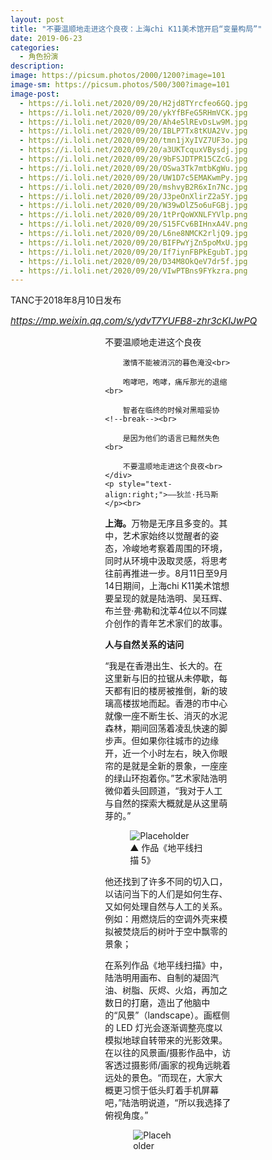 ```yaml
---
layout: post
title: "不要温顺地走进这个良夜：上海chi K11美术馆开启“变量构局”"
date: 2019-06-23
categories:
  - 角色扮演
description:
image: https://picsum.photos/2000/1200?image=101
image-sm: https://picsum.photos/500/300?image=101
image-post: 
  - https://i.loli.net/2020/09/20/H2jd8TYrcfeo6GQ.jpg
  - https://i.loli.net/2020/09/20/ykYfBFeG5RHmVCK.jpg
  - https://i.loli.net/2020/09/20/Ah4e5lREvDsLw9M.jpg
  - https://i.loli.net/2020/09/20/IBLP7Tx8tKUA2Vv.jpg
  - https://i.loli.net/2020/09/20/tmn1jXyIVZ7UF3o.jpg
  - https://i.loli.net/2020/09/20/a3UKTcquxVBysdj.jpg
  - https://i.loli.net/2020/09/20/9bFSJDTPR15CZcG.jpg
  - https://i.loli.net/2020/09/20/OSwa3Tk7mtbKgWu.jpg
  - https://i.loli.net/2020/09/20/UW1D7c5EMAKwmPy.jpg
  - https://i.loli.net/2020/09/20/mshvyB2R6xIn7Nc.jpg
  - https://i.loli.net/2020/09/20/J3peOnXlirZ2a5Y.jpg
  - https://i.loli.net/2020/09/20/W39wDlZ5o6uFGBj.jpg
  - https://i.loli.net/2020/09/20/1tPrQoWXNLFYVlp.png
  - https://i.loli.net/2020/09/20/S15FCv6BIHnxA4V.png
  - https://i.loli.net/2020/09/20/L6ne8NMCK2rljQ9.jpg
  - https://i.loli.net/2020/09/20/BIFPwYjZn5poMxU.jpg
  - https://i.loli.net/2020/09/20/If7iynFBPkEgubT.jpg
  - https://i.loli.net/2020/09/20/D34M8OkQeV7dr5f.jpg
  - https://i.loli.net/2020/09/20/VIwPTBns9FYkzra.png
---
```

TANC于2018年8月10日发布

<a href="https://mp.weixin.qq.com/s/ydvT7YUFB8-zhr3cKIJwPQ"><i style="font-size:15px">https://mp.weixin.qq.com/s/ydvT7YUFB8-zhr3cKIJwPQ</i></a>

<div style="padding:0 30% 0 30%;">
    <div style="text-align:left;">
        不要温顺地走进这个良夜<br>

        激情不能被消沉的暮色淹没<br>

        咆哮吧，咆哮，痛斥那光的退缩<br>

        智者在临终的时候对黑暗妥协<!--break--><br>

        是因为他们的语言已黯然失色<br>

        不要温顺地走进这个良夜<br>
    </div>
    <p style="text-align:right;">——狄兰·托马斯</p><br>
</div>

<b>上海。</b>万物是无序且多变的。其中，艺术家始终以觉醒者的姿态，冷峻地考察着周围的环境，同时从环境中汲取灵感，将思考往前再推进一步。8月11日至9月14日期间，上海chi K11美术馆想要呈现的就是陆浩明、吴珏辉、布兰登·弗勒和沈莘4位以不同媒介创作的青年艺术家们的故事。

<b>人与自然关系的诘问</b>

“我是在香港出生、长大的。在这里新与旧的拉锯从未停歇，每天都有旧的楼房被推倒，新的玻璃高楼拔地而起。香港的市中心就像一座不断生长、消灭的水泥森林，期间回荡着凌乱快速的脚步声。但如果你往城市的边缘开，近一个小时左右，映入你眼帘的是就是全新的景象，一座座的绿山环抱着你。”艺术家陆浩明微仰着头回顾道，“我对于人工与自然的探索大概就是从这里萌芽的。”

<figure>
  <img src="{{ page.image-post[0] }}" alt="Placeholder"/>
  <figcaption>▲ 作品《地平线扫描 5》</figcaption>
</figure>

他还找到了许多不同的切入口，以诘问当下的人们是如何生存、又如何处理自然与人工的关系。例如：用燃烧后的空调外壳来模拟被焚烧后的树叶于空中飘零的景象；

在系列作品《地平线扫描》中，陆浩明用画布、自制的凝固汽油、树脂、灰烬、火焰，再加之数日的打磨，造出了他脑中的“风景”（landscape）。画框侧的 LED 灯光会逐渐调整亮度以模拟地球自转带来的光影效果。在以往的风景画/摄影作品中，访客透过摄影师/画家的视角远眺着远处的景色。“而现在，大家大概更习惯于低头盯着手机屏幕吧，”陆浩明说道，“所以我选择了俯视角度。”

<figure class="nav-fig">
    <figure style="width:50%; height:100%; margin:5px; overflow:hidden">
        <img src="{{ page.image-post[1] }}" alt="Placeholder"  max-width="100%" max-height="100%" min-width="99%" min-height="99%"/>
    </figure>
    <figure style="width:50%; height:100%; margin:5px; overflow:hidden">
        <img src="{{ page.image-post[2] }}" alt="Placeholder"  max-width="100%" max-height="100%" min-width="99%" min-height="99%"/>
    </figure>
</figure>
<figcaption>▲ 作品《静止的点燃的叶子》</figcaption>

用水泥浇筑自己使用过的电子设备，将其垒成太湖石的样子；


<figure>
  <img src="{{ page.image-post[3] }}" alt="Placeholder"/>
  <figcaption>▲ 作品《脱俗儒雅的化石堆》</figcaption>
</figure>

将攀岩的把手与脚踏用生活物件代替，制造出充满现代日常元素的攀岩墙。

<figure>
  <img src="{{ page.image-post[4] }}" alt="Placeholder"/>
  <figcaption>▲ 作品《黑方问题集》</figcaption>
</figure>

<b>我的世界破了一个洞</b>

对于艺术家吴珏辉来说，《漏洞.Temp》所塑造的沉浸式空间是他对于老电影《异次元骇客》的致敬。

<figure>
  <img src="{{ page.image-post[5] }}" alt="Placeholder"/>
  <figcaption>▲ 电影《异次元骇客》剧照，图片来源：豆瓣</figcaption>
</figure>

在该电影中，主人公沿着一条笔直的道路往前开着，一会儿，前方的路中央立着路牌以示终点。主角绕开路牌，继续执拗地往前开，他蓦然地发现面前的山脉与土地都变成了网格状，惊觉其生活的世界只是电脑制作的虚拟世界。

《漏洞.Temp》中神秘而富科技感的背景音乐、弥漫展区的烟雾、镜中的投影与不断变换的绿色激光重现了电影中的那个异世界。这里就如同现实世界中的漏洞，访客只是碰巧迈入被撕裂的边界缺口得以进入这片还未渲染好的空间。

<figure class="nav-fig">
    <figure style="width:50%; height:100%; margin:5px; overflow:hidden">
        <img src="{{ page.image-post[6] }}" alt="Placeholder"  max-width="100%" max-height="100%" min-width="99%" min-height="99%"/>
    </figure>
    <figure style="width:50%; height:100%; margin:5px; overflow:hidden">
        <img src="{{ page.image-post[7] }}" alt="Placeholder"  max-width="100%" max-height="100%" min-width="99%" min-height="99%"/>
    </figure>
</figure>
<figcaption>▲ 作品《漏洞.Temp》</figcaption>




吴珏辉说道：“我只想提供一个基本的环境——绿色激光营造的空间，随后的空白就由观众自行填满。”他补充道，最能触发恐惧的其实是人的联想能力。因此，与其具像化任何形象，倒不如留白。就像恐怖片中不出现鬼的面孔，但是人们却因未知更感恐惧。明知道《午夜凶铃》是虚构的，但是看到电视机时不禁会想到贞子会不会从里面爬出来。

<figure class="nav-fig">
    <figure style="width:50%; height:100%; margin:5px; overflow:hidden">
        <img src="{{ page.image-post[8] }}" alt="Placeholder"  max-width="100%" max-height="100%" min-width="99%" min-height="99%"/>
    </figure>
    <figure style="width:50%; height:100%; margin:5px; overflow:hidden">
        <img src="{{ page.image-post[9] }}" alt="Placeholder"  max-width="100%" max-height="100%" min-width="99%" min-height="99%"/>
    </figure>
</figure>
<figcaption>▲ 作品《漏洞.Temp》</figcaption>

《漏洞.Temp》仅仅展示了异世界仅仅9分钟的面貌，在之后，你觉得会发生什么？

<br>
<b>在自由爵士落幕之后</b>

未见其人，但闻其声。

布兰登·弗勒的大笑声先于他的话语就让人感受到了他的热情。正如他朋友所言，“布兰登是一个会对所有事都说YES的人”。如若没有足够大的能量，很难想象一个人能够毫不费力地完成多次转身，从音乐人、到视觉艺术家，到最近的服装设计师。

<figure>
  <img src="{{ page.image-post[10] }}" alt="Placeholder"/>
  <figcaption>▲ 艺术家布兰登·弗勒</figcaption>
</figure>

“音乐救了我一命。”布兰登斩钉截铁地说。一个边缘小镇的男孩，其父母离异，家庭支离破碎。父亲沉迷于毒品，母亲时不时发疯。音乐就是他唯一的希望与快乐之源，长大对他来说，痛苦远大于快乐。布兰登直视前方：“而且这不是我一个人的故事，我的朋友也有这样的经历。”

对于被自由爵士乐救赎的弗勒来说，音乐成为他最为根本的灵感来源。先前的自由爵士的表演经历让他发现，互不相同的音高与音色冲撞在一起的时候，反而诞生了最有表现力的瞬间。表演是一次性的，有没有其他方式能够定格住那个瞬间？答案是图像。

<figure>
  <img src="{{ page.image-post[11] }}" alt="Placeholder"/>
  <figcaption>▲ 作品《亚历克斯》</figcaption>
</figure>

弗勒偏爱用日期和材料来标记作品：《2011年春（新架子1、新架子4、新架子3、新架子2）》、《2011年春（在迈阿密的镜子和展示卡，车内1/2 x 2 1/2寸的无节松木装饰条，正在建造新架子的安德鲁和马克斯，镜子反射黑色的平面2）》。将一个摄影作品横穿过其余三件摄影作品的造型成为了他的风格所在，也具像化了他追求的爵士乐中极具表现力的瞬间。

<figure>
  <img src="{{ page.image-post[12] }}" alt="Placeholder"/>
  <figcaption>▲ 作品《2011年春（新架子1、新架子4、新架子3、新架子2）》</figcaption>
</figure>
<figure>
  <img src="{{ page.image-post[13] }}" alt="Placeholder"/>
  <figcaption>▲ 作品《2011年春（在迈阿密的镜子和展示卡，车内1/2 x 2 1/2寸的无节松木装饰条，正在建造新架子的安德鲁和马克斯，镜子反射黑色的平面2）》</figcaption>
</figure>

除此之外，弗勒还特别强调了画框的作用。他认为：实际上，一件摄影作品是没有厚度的，它只是一个视觉的存在。画框的存在让摄影结果从信息流变成了一件物品。

<figure>
  <img src="{{ page.image-post[14] }}" alt="Placeholder"/>
  <figcaption>▲ 《2012年夏 – 2012年秋》（《正在安装中的乔尔和肖恩和卡罗尔和查德威克》在《无题2》上，《正在安装中的乔尔和肖恩和卡罗尔和查德威克》在《无题3》上）细节（左），《2012年夏 – 2012年秋（给新镜子的镜框）》（右）</figcaption>
</figure>

现在的弗勒引入了刺绣的方式，棉线就犹如先前横穿而过的照片，将几个不同场所、时间、事件的东西定格在了一起。

<figure>
  <img src="{{ page.image-post[15] }}" alt="Placeholder"/>
  <figcaption>▲ 作品《在东三街上的抛光防水布和在帕蒂家的餐桌（空圆点图案），打开的锁2》</figcaption>
</figure>

<b>我相信观众的责任感</b>

在新加坡完成了本科教育的沈莘，在英国读研究生阶段时，突然意识到自己是不同的，那甩不开的“有色人种”标签，让她第一次受到了来自身份认同的刺激。由此，她的焦点从抽象画转为了对图像的关注，随后加入了时间的维度，开始持续产出影像作品。

<figure>
  <img src="{{ page.image-post[16] }}" alt="Placeholder"/>
  <figcaption>▲ 艺术家沈莘</figcaption>
</figure>

沈莘学生时代的作品《雪国》便可见到她对社会痛点问题的关注。该影像作品特意以日本作家川端康成的名作《雪国》为同名标题，配以在挪威、瑞典拍摄的雪景，在背景乐则是网络上的关于慰安妇的采访音频。这种建构起来的错位的叙事空间，促使观众再发现自己对于慰安妇问题产生的怜悯式的移情是如何产生的。

<figure>
  <img src="{{ page.image-post[17] }}" alt="Placeholder"/>
  <figcaption>▲ 作品《雪国》</figcaption>
</figure>

沈莘一直没有放弃对影像结构的探索，例如今年5月刚完成的作品《温暖期》就以两条平行线作为轴线、以泰国瑶亚岛为舞台，一条线讲述了全球变暖对于发达国家和发展中国家影响的不均衡，另一条线则讲述了不同国家的人在旅游时所遭受的不同的待遇。“在我看来这两者之间的比较如果用一种生硬的说教方式去呈现，并不会产生什么新的结果。但是，如果我通过影像做一个虚构的空间，为这个话题起一个头，这样远比平铺直叙的效果要来得好。”

<figure>
  <img src="{{ page.image-post[18] }}" alt="Placeholder"/>
  <figcaption>▲ 作品《温暖期》</figcaption>
</figure>

在她看来，观看影像作品是艺术家与观众之间时间与价值的互换。所以观众在观看影像艺术作品时，是有责任的。因为艺术的目的不是为了商业、为了娱乐、为了吸引人而制作，影像作品的确需要观众耐下心来。沈莘说道：“艺术就是一个场域，参与者都应带着责任感交换知识与思想，促进彼此的思考与反省。”（采访、撰文/娄依伦）


<div style="text-align:right;">
<b>变量构局</b><br>

上海 chi K11 美术馆<br>

展至9月14日<br>

</div>